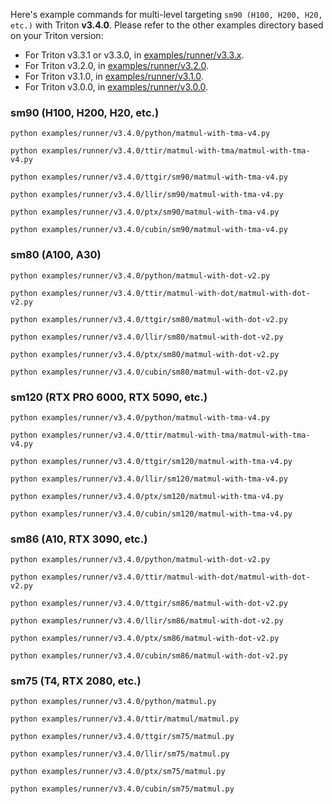 Here's example commands for multi-level targeting `sm90 (H100, H200, H20, etc.)` with Triton **v3.4.0**. Please refer to the other examples directory based on your Triton version:
- For Triton v3.3.1 or v3.3.0, in [examples/runner/v3.3.x](./../examples/runner/v3.3.x).
- For Triton v3.2.0, in [examples/runner/v3.2.0](./../examples/runner/v3.2.0).
- For Triton v3.1.0, in [examples/runner/v3.1.0](./../examples/runner/v3.1.0).
- For Triton v3.0.0, in [examples/runner/v3.0.0](./../examples/runner/v3.0.0).


### sm90 (H100, H200, H20, etc.)
```shell
python examples/runner/v3.4.0/python/matmul-with-tma-v4.py

python examples/runner/v3.4.0/ttir/matmul-with-tma/matmul-with-tma-v4.py

python examples/runner/v3.4.0/ttgir/sm90/matmul-with-tma-v4.py

python examples/runner/v3.4.0/llir/sm90/matmul-with-tma-v4.py

python examples/runner/v3.4.0/ptx/sm90/matmul-with-tma-v4.py

python examples/runner/v3.4.0/cubin/sm90/matmul-with-tma-v4.py
```

### sm80 (A100, A30)
```shell
python examples/runner/v3.4.0/python/matmul-with-dot-v2.py

python examples/runner/v3.4.0/ttir/matmul-with-dot/matmul-with-dot-v2.py

python examples/runner/v3.4.0/ttgir/sm80/matmul-with-dot-v2.py

python examples/runner/v3.4.0/llir/sm80/matmul-with-dot-v2.py

python examples/runner/v3.4.0/ptx/sm80/matmul-with-dot-v2.py

python examples/runner/v3.4.0/cubin/sm80/matmul-with-dot-v2.py
```

### sm120 (RTX PRO 6000, RTX 5090, etc.)
```shell
python examples/runner/v3.4.0/python/matmul-with-tma-v4.py

python examples/runner/v3.4.0/ttir/matmul-with-tma/matmul-with-tma-v4.py

python examples/runner/v3.4.0/ttgir/sm120/matmul-with-tma-v4.py

python examples/runner/v3.4.0/llir/sm120/matmul-with-tma-v4.py

python examples/runner/v3.4.0/ptx/sm120/matmul-with-tma-v4.py

python examples/runner/v3.4.0/cubin/sm120/matmul-with-tma-v4.py
```

### sm86 (A10, RTX 3090, etc.)
```shell
python examples/runner/v3.4.0/python/matmul-with-dot-v2.py

python examples/runner/v3.4.0/ttir/matmul-with-dot/matmul-with-dot-v2.py

python examples/runner/v3.4.0/ttgir/sm86/matmul-with-dot-v2.py

python examples/runner/v3.4.0/llir/sm86/matmul-with-dot-v2.py

python examples/runner/v3.4.0/ptx/sm86/matmul-with-dot-v2.py

python examples/runner/v3.4.0/cubin/sm86/matmul-with-dot-v2.py
```

### sm75 (T4, RTX 2080, etc.)
```shell
python examples/runner/v3.4.0/python/matmul.py

python examples/runner/v3.4.0/ttir/matmul/matmul.py

python examples/runner/v3.4.0/ttgir/sm75/matmul.py

python examples/runner/v3.4.0/llir/sm75/matmul.py

python examples/runner/v3.4.0/ptx/sm75/matmul.py

python examples/runner/v3.4.0/cubin/sm75/matmul.py
```
